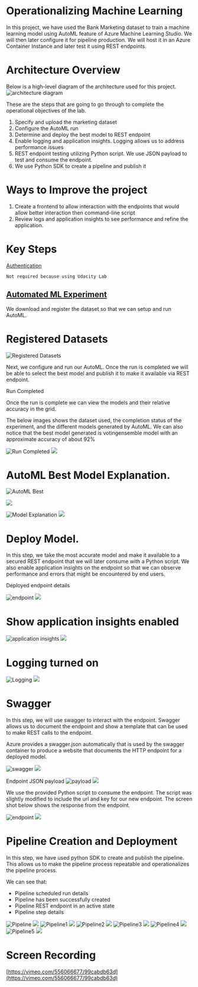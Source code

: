 

# Operationalizing Machine Learning

In this project, we have used the Bank Marketing dataset to train a machine learning model using AutoML feature of Azure Machine Learning Studio.  We will then later configure it for pipeline production.  We will host it in an Azure Container Instance and later test it using REST endpoints. 

 # Architecture Overview

Below is a high-level diagram of the architecture used for this project.  
![architecture diagram](Images/image1.png) 


           

These are the steps that are going to go through to complete the operational objectives of the lab.

1. Specify and upload the marketing dataset
2. Configure the AutoML run 
3. Determine and deploy the best model to REST endpoint
4. Enable logging and application insights. Logging allows us to address performance issues
5. REST endpoint testing utilizing Python script.  We use JSON payload to test and consume the endpoint.
6. We use Python SDK to create a pipeline and publish it 

# Ways to Improve the project

1. Create a frontend to allow interaction with the endpoints that would allow better interaction then command-line script
2. Review logs and application insights to see performance and refine the application. 

# Key Steps  

<span style="text-decoration:underline;">Authentication</span>

	Not required because using Udacity Lab 


## <span style="text-decoration:underline;">Automated ML Experiment</span>

We download and register the dataset so that we can setup and run AutoML.

# Registered Datasets 

![Registered Datasets](Images/image2.png)



Next, we configure and run our AutoML.  Once the run is completed we will be able to select the best model and publish it to make it available via REST endpoint. 

Run Completed 

Once the run is complete we can view the models and their relative accuracy in the grid.

The below images shows the dataset used, the completion status of the experiment, and the different models generated by AutoML. We can also notice that the best model generated is votingensemble model with an approximate accuracy of about 92%


![Run Completed](Images/Image3.png)
<img src = "https://github.com/slcdlvpr/mlpipeline3/blob/main/Images/Image3.png"> </img>


# AutoML Best Model Explanation. 

![AutoML Best](Images/Image4.png)

<img src = "https://github.com/slcdlvpr/mlpipeline3/blob/main/Images/Image4.png"> </img>
           
![Model Explanation](Images/Image5.png)
<img src = "https://github.com/slcdlvpr/mlpipeline3/blob/main/Images/Image5.png"> </img>


# Deploy Model.

In this step, we take the most accurate model and make it available to a secured REST endpoint that we will later consume with a Python script.   We also enable application insights on the endpoint so that we can observe performance and errors that might be encountered by end users.

Deployed endpoint details 

![endpoint](Images/Image6.png)
<img src = "https://github.com/slcdlvpr/mlpipeline3/blob/main/Images/Image6.png"> </img>

# Show application insights enabled 

![application insights](Images/Image7.png)
<img src = "https://github.com/slcdlvpr/mlpipeline3/blob/main/Images/Image7.png"> </img>

# Logging turned on 


![Logging](Images/Image8.png)
<img src = "https://github.com/slcdlvpr/mlpipeline3/blob/main/Images/Image8.png"> </img>

# Swagger 

In this step, we will use swagger to interact with the endpoint.  Swagger allows us to document the endpoint and show a template that can be used to make REST calls to the endpoint. 

Azure provides a swagger.json automatically that is used by the swagger container to produce a website that documents the HTTP endpoint for a deployed model.

![swagger](Images/Image9.png)
<img src = "https://github.com/slcdlvpr/mlpipeline3/blob/main/Images/Image9.png"> </img>


Endpoint JSON payload
![payload](Images/Image10.png)
<img src = "https://github.com/slcdlvpr/mlpipeline3/blob/main/Images/Image10.png"> </img>


We use the provided Python script to consume the endpoint.  The script was slightly modified to include the url and key for our new endpoint. The screen shot below shows the response from the endpoint. 

![endpoint](Images/Image11.png)
<img src = "https://github.com/slcdlvpr/mlpipeline3/blob/main/Images/Image11.png"> </img>


# Pipeline Creation and Deployment 

In this step, we have used python SDK to create and publish the pipeline.  This allows us to make the pipeline process repeatable and operationalizes the pipeline process.

We can see that:

*   Pipeline scheduled run details
*   Pipeline has been successfully created
*   Pipeline REST endpoint in an active state
*   Pipeline step details

![Pipeline](Images/Image12.png)
<img src = "https://github.com/slcdlvpr/mlpipeline3/blob/main/Images/Image12.png"> </img>
![Pipeline1](Images/Image131.png)
<img src = "https://github.com/slcdlvpr/mlpipeline3/blob/main/Images/Image13.png"> </img>
![Pipeline2](Images/Image141.png)
<img src = "https://github.com/slcdlvpr/mlpipeline3/blob/main/Images/Image14.png"> </img>
![Pipeline3](Images/Image15.png)
<img src = "https://github.com/slcdlvpr/mlpipeline3/blob/main/Images/Image15.png"> </img>
![Pipeline4](Images/Image16.png)
<img src = "https://github.com/slcdlvpr/mlpipeline3/blob/main/Images/Image16.png"> </img>
![Pipeline5](Images/Image17.png)
<img src = "https://github.com/slcdlvpr/mlpipeline3/blob/main/Images/Image17.png"> </img>


# Screen Recording

[https://vimeo.com/556066677/99cabdb63d](https://vimeo.com/556066677/99cabdb63d) 
